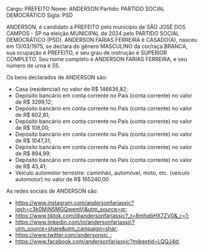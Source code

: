 Cargo: PREFEITO
Nome: ANDERSON
Partido: PARTIDO SOCIAL DEMOCRÁTICO
Sigla: PSD

ANDERSON, é candidato a PREFEITO pelo município de SÃO JOSÉ DOS CAMPOS - SP na eleição MUNICIPAL de 2024 pelo PARTIDO SOCIAL DEMOCRÁTICO (PSD).
ANDERSON FARIAS FERREIRA é CASADO(A), nasceu em 13/03/1975, se declara do gênero MASCULINO da cor/raça BRANCA, sua ocupação é PREFEITO, e seu grau de instrução é SUPERIOR COMPLETO.
Seu nome completo é ANDERSON FARIAS FERREIRA, e seu número de urna é 55.

Os bens declarados de ANDERSON são: 
- Casa (residencial) no valor de R$ 146636,82;
- Depósito bancário em conta corrente no País (conta corrente) no valor de R$ 3299,12;
- Depósito bancário em conta corrente no País (conta corrente) no valor de R$ 602,81;
- Depósito bancário em conta corrente no País (conta corrente) no valor de R$ 108,00;
- Depósito bancário em conta corrente no País (conta corrente) no valor de R$ 1047,31;
- Depósito bancário em conta corrente no País (conta corrente) no valor de R$ 894,99;
- Depósito bancário em conta corrente no País (conta corrente) no valor de R$ 43,41;
- Veículo automotor terrestre: caminhão, automóvel, moto, etc. (veículo automotor) no valor de R$ 165240,00

As redes sociais de ANDERSON são:
- https://www.instagram.com/andersonfariassjc?igsh=c3k0MjN5MGQwemVj&utm_source=qr;
- https://www.tiktok.com/@andersonfariassjc?_t=8mhqbHX7ZV0&_r=1;
- https://www.linkedin.com/in/andersonfariassjc?utm_source=share&utm_campaign=shar;
- https://www.twitter.com/andersonsjc_;
- https://www.facebook.com/andersonfariassjc?mibextid=LQQJ4d;